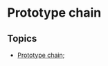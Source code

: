 # Prototype chain



## Topics
- [Prototype chain](https://github.com/luizgdsmdev/Javascript-studies/tree/main/prototype-chain);

